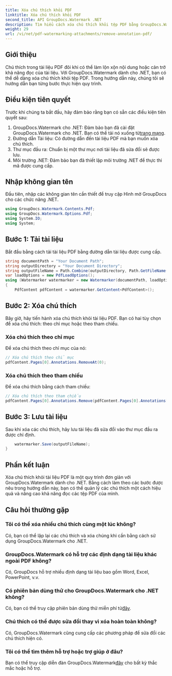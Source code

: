 ```yaml
---
title: Xóa chú thích khỏi PDF
linktitle: Xóa chú thích khỏi PDF
second_title: API GroupDocs.Watermark .NET
description: Tìm hiểu cách xóa chú thích khỏi tệp PDF bằng GroupDocs.Watermark cho .NET. Nâng cao khả năng đọc tài liệu một cách dễ dàng.
weight: 29
url: /vi/net/pdf-watermarking-attachments/remove-annotation-pdf/
---
```

## Giới thiệu
Chú thích trong tài liệu PDF đôi khi có thể làm lộn xộn nội dung hoặc cản trở khả năng đọc của tài liệu. Với GroupDocs.Watermark dành cho .NET, bạn có thể dễ dàng xóa chú thích khỏi tệp PDF. Trong hướng dẫn này, chúng tôi sẽ hướng dẫn bạn từng bước thực hiện quy trình.
## Điều kiện tiên quyết
Trước khi chúng ta bắt đầu, hãy đảm bảo rằng bạn có sẵn các điều kiện tiên quyết sau:
1.  GroupDocs.Watermark cho .NET: Đảm bảo bạn đã cài đặt GroupDocs.Watermark cho .NET. Bạn có thể tải nó xuống từ[trang mạng](https://releases.groupdocs.com/Watermark/net/).
2. Đường dẫn Tài liệu: Có đường dẫn đến tài liệu PDF mà bạn muốn xóa chú thích.
3. Thư mục đầu ra: Chuẩn bị một thư mục nơi tài liệu đã sửa đổi sẽ được lưu.
4. Môi trường .NET: Đảm bảo bạn đã thiết lập môi trường .NET để thực thi mã được cung cấp.

## Nhập không gian tên
Đầu tiên, nhập các không gian tên cần thiết để truy cập Hình mờ GroupDocs cho các chức năng .NET.
```csharp
using GroupDocs.Watermark.Contents.Pdf;
using GroupDocs.Watermark.Options.Pdf;
using System.IO;
using System;
```
## Bước 1: Tải tài liệu
Bắt đầu bằng cách tải tài liệu PDF bằng đường dẫn tài liệu được cung cấp.
```csharp
string documentPath = "Your Document Path";
string outputDirectory = "Your Document Directory";
string outputFileName = Path.Combine(outputDirectory, Path.GetFileName(documentPath));
var loadOptions = new PdfLoadOptions();
using (Watermarker watermarker = new Watermarker(documentPath, loadOptions))
{
    PdfContent pdfContent = watermarker.GetContent<PdfContent>();
```
## Bước 2: Xóa chú thích
Bây giờ, hãy tiến hành xóa chú thích khỏi tài liệu PDF. Bạn có hai tùy chọn để xóa chú thích: theo chỉ mục hoặc theo tham chiếu.
### Xóa chú thích theo chỉ mục
Để xóa chú thích theo chỉ mục của nó:
```csharp
// Xóa chú thích theo chỉ mục
pdfContent.Pages[0].Annotations.RemoveAt(0);
```
### Xóa chú thích theo tham chiếu
Để xóa chú thích bằng cách tham chiếu:
```csharp
// Xóa chú thích theo tham chiếu
pdfContent.Pages[0].Annotations.Remove(pdfContent.Pages[0].Annotations[0]);
```
## Bước 3: Lưu tài liệu
Sau khi xóa các chú thích, hãy lưu tài liệu đã sửa đổi vào thư mục đầu ra được chỉ định.
```csharp
    watermarker.Save(outputFileName);
}
```

## Phần kết luận
Xóa chú thích khỏi tài liệu PDF là một quy trình đơn giản với GroupDocs.Watermark dành cho .NET. Bằng cách làm theo các bước được nêu trong hướng dẫn này, bạn có thể quản lý các chú thích một cách hiệu quả và nâng cao khả năng đọc các tệp PDF của mình.
## Câu hỏi thường gặp
### Tôi có thể xóa nhiều chú thích cùng một lúc không?
Có, bạn có thể lặp lại các chú thích và xóa chúng khi cần bằng cách sử dụng GroupDocs.Watermark cho .NET.
### GroupDocs.Watermark có hỗ trợ các định dạng tài liệu khác ngoài PDF không?
Có, GroupDocs hỗ trợ nhiều định dạng tài liệu bao gồm Word, Excel, PowerPoint, v.v.
### Có phiên bản dùng thử cho GroupDocs.Watermark cho .NET không?
 Có, bạn có thể truy cập phiên bản dùng thử miễn phí từ[đây](https://releases.groupdocs.com/).
### Chú thích có thể được sửa đổi thay vì xóa hoàn toàn không?
Có, GroupDocs.Watermark cũng cung cấp các phương pháp để sửa đổi các chú thích hiện có.
### Tôi có thể tìm thêm hỗ trợ hoặc trợ giúp ở đâu?
 Bạn có thể truy cập diễn đàn GroupDocs.Watermark[đây](https://forum.groupdocs.com/c/watermark/19) cho bất kỳ thắc mắc hoặc hỗ trợ.